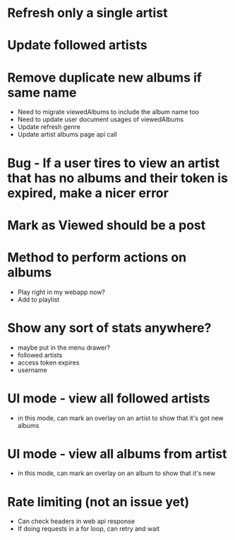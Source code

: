 # Refresh only a single artist

# Update followed artists

# Remove duplicate new albums if same name

- Need to migrate viewedAlbums to include the album name too
- Need to update user document usages of viewedAlbums
- Update refresh genre
- Update artist albums page api call

# Bug - If a user tires to view an artist that has no albums and their token is expired, make a nicer error

# Mark as Viewed should be a post

# Method to perform actions on albums

- Play right in my webapp now?
- Add to playlist

# Show any sort of stats anywhere?

- maybe put in the menu drawer?
- followed artists
- access token expires
- username

# UI mode - view all followed artists

- in this mode, can mark an overlay on an artist to show that it's got new albums

# UI mode - view all albums from artist

- in this mode, can mark an overlay on an album to show that it's new

# Rate limiting (not an issue yet)

- Can check headers in web api response
- If doing requests in a for loop, can retry and wait
